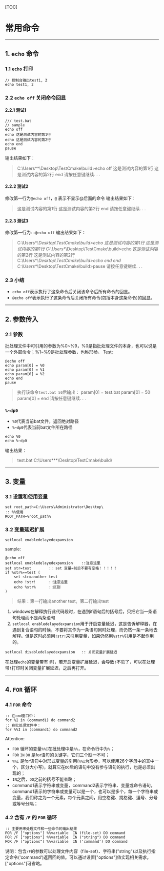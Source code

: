 [TOC]



# 常用命令

----------
## **1. `echo`** 命令
### 1.1 `echo` 打印

```
// 控制台输出test1, 2
echo test1, 2
```

### 2.2 `echo off` 关闭命令回显
#### 2.2.1 测试1

``` shell
/// test.bat
// sample
echo off
echo 这是测试内容的第1行
echo 这是测试内容的第2行
echo end
pause
```
输出结果如下：
>
> C:\Users\**\Desktop\TestCmake\build>echo off
> 这是测试内容的第1行
> 这是测试内容的第2行
> end
> 请按任意键继续. . .

#### 2.2.2 测试2
修改第一行为`@echo off`，`@` 表示不显示@后面的命令
输出结果如下：
>
> 这是测试内容的第1行
> 这是测试内容的第2行
> end
> 请按任意键继续. . .

#### 2.2.3 测试3
修改第一行为`::@echo off`
输出结果如下：
>
> C:\Users\**\Desktop\TestCmake\build>echo 这是测试内容的第1行
> 这是测试内容的第1行
> C:\Users\**\Desktop\TestCmake\build>echo 这是测试内容的第2行
> 这是测试内容的第2行
> C:\Users\**\Desktop\TestCmake\build>echo end
> end
> C:\Users\**\Desktop\TestCmake\build>pause
> 请按任意键继续. . .

### 2.3 小结
+ `echo off`表示执行了这条命令后关闭该命令后所有命令的回显。
+ `@echo off`表示执行了这条命令后关闭所有命令(包括本身这条命令)的回显。

----------
## **2. 参数传入**
### 2.1 参数
批处理文件中可引用的参数为%0~%9，%0是指批处理文件的本身，也可以说是一个外部命令；%1~%9是批处理参数，也称形参。
Test:
``` shell
@echo off
echo param[0] = %0
echo param[0] = %1
echo param[0] = %2
echo end
pause
```
>
> 执行该命令`test.bat 50`后输出：
> param[0] = test.bat
> param[0] = 50
> param[0] =
> end
> 请按任意键继续. . .

### `%~dp0`
+ `%0`代表当前bat文件，返回绝对路径
+ `%~dp0`代表当前bat文件所在路径 

``` shell
echo %0
echo %~dp0
```
输出结果：
>
> test.bat
> C:\Users\***\Desktop\TestCmake\build\

----------
## **3. 变量**

### 3.1 设置和使用变量
``` shell
set root_path=C:\Users\Administrator\Desktop\
:: %%使用
ROOT_PATH=%root_path%
```

### 3.2 变量延迟扩展

``` shell
setlocal enabledelayedexpansion
```
sample:

``` shell
@echo off
setlocal enabledelayedexpansion    ::注意这里
set str=test        :: set 变量=前后不要有空格！！！！！
if %str%==test (
    set str=another test
    echo !str!      ::注意这里
    echo %str%      ::区别
)
```
> 结果：第一行输出another test，第二行输出test

1. windows在解释执行此代码段时，在遇到if语句后的括号后，只把它当一条语句处理而不是两条语句
2. `setlocal enabledelayedexpansion`用于开启变量延迟，这是告诉解释器，在遇到复合语句的时候，不要将其作为一条语句同时处理，而仍然一条一条地去解释。但是这时必须用`!str!`来引用变量，如果仍然用`%str%`引用是不起作用的。

``` shell
setlocal disabledelayedexpansion   :: 关闭变量扩展延迟
```
在处理`echo`的变量带有`!`时，若开启变量扩展延迟，会导致`!`不见了，可以在处理带`!`打印时关闭变量扩展延迟，之后再打开。

----------
## **4. `FOR` 循环**

### 4.1 `FOR` 命令 
``` shell
:: 在cmd窗口中：
for %I in (command1) do command2
:: 在批处理文件中：
for %%I in (command1) do command2
```
Attention:

 + `FOR` 循环的变量`%%I`在批处理中是`%%`，在命令行中为`%`；
 + `FOR` `IN` `DO` 是for语句的关键字，它们三个缺一不可；
 + `%%I` 是for语句中对形式变量的引用(`%%I`为形参，可以使用26个字母中的其中一个，区分大小写)，就算它在`DO`后的语句中没有参与语句的执行，也是必须出现的；
 + `IN`之后，`DO`之前的括号不能省略；
 + command1表示字符串或变量，command2表示字符串、变量或命令语句，command1表示的字符串或变量可以是一个，也可以是多个，每一个字符串或变量，我们称之为一个元素，每个元素之间，用空格键、跳格键、逗号、分号或等号分隔；

### 4.2 含有 `/F` 的 `FOR` 循环
``` shell
:: 主要用来处理文件和一些命令的输出结果
FOR /F ["options"] %%variable  IN (file-set) DO command
FOR /F ["options"] %%variable  IN ("string") DO command
FOR /F ["options"] %%variable  IN ('command') DO command
```
 说明：包含`/F`的参数可以处理文件内容（file-set）、字符串("string")以及执行指定命令('command')返回回的值。可以通过设置["options"]值实现相关需求，["options"]可省略。